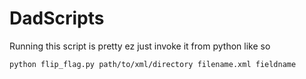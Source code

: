 # DadScripts
Running this script is pretty ez
just invoke it from python like so 
```
python flip_flag.py path/to/xml/directory filename.xml fieldname
```
